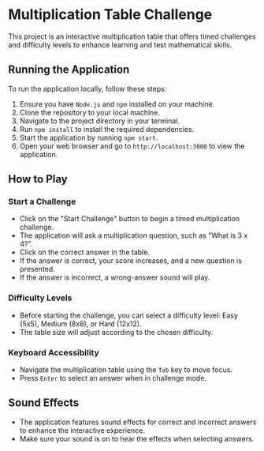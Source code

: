 # Multiplication Table Challenge

This project is an interactive multiplication table that offers timed challenges and difficulty levels to enhance learning and test mathematical skills.

## Running the Application

To run the application locally, follow these steps:

1. Ensure you have `Node.js` and `npm` installed on your machine.
2. Clone the repository to your local machine.
3. Navigate to the project directory in your terminal.
4. Run `npm install` to install the required dependencies.
5. Start the application by running `npm start`.
6. Open your web browser and go to `http://localhost:3000` to view the application.

## How to Play

### Start a Challenge

- Click on the "Start Challenge" button to begin a timed multiplication challenge.
- The application will ask a multiplication question, such as "What is 3 x 4?".
- Click on the correct answer in the table.
- If the answer is correct, your score increases, and a new question is presented.
- If the answer is incorrect, a wrong-answer sound will play.

### Difficulty Levels

- Before starting the challenge, you can select a difficulty level: Easy (5x5), Medium (8x8), or Hard (12x12).
- The table size will adjust according to the chosen difficulty.

### Keyboard Accessibility

- Navigate the multiplication table using the `Tab` key to move focus.
- Press `Enter` to select an answer when in challenge mode.

## Sound Effects

- The application features sound effects for correct and incorrect answers to enhance the interactive experience.
- Make sure your sound is on to hear the effects when selecting answers.
